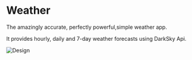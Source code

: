 # Weather

The amazingly accurate,
perfectly powerful,simple
weather app.

It provides hourly, daily and 7-day weather forecasts using DarkSky Api.

![Design](https://ucc54be8e220e1de4bed32bbee44.previews.dropboxusercontent.com/p/thumb/AAahJMX6rdj7HbFtntbGhMrCfjAK7lncSUiUxllpgY07xQx1G_PeiCFEQqbF6XPCvrR61HDhvK9d1UmB61wHXplTHXLyKS-wJ-Yhjayvhg8pXdM61xi8Olvax1p3rKGHNWs24zgwlo7442CVl6PU56BQ4c_fuwwSbVGQ2aQoFNTCK0LtQNUdwHznJWaxEG3_HZzCF9BAPl6xLIP3T9u5rKjV2VfQuh3YhtbXwB9HViZyYHBfofKnyde3Tv-5LcfoK_3lk14qfOGc1Kv1tZQ9J84OU9xL_6NieHnxf09rCrMysaEPMPEWy-l9B5n7r4I31eyD4GZ-LaMF5yS7Qe22rqpNO2_5pvCxv5XUoFilGREC2t1a0qYgzIAb3o8BNIvTEh4/p.png?size_mode=5)
